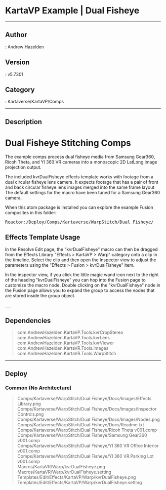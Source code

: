 # KartaVP Example | Dual Fisheye
___

## Author
 : Andrew Hazelden

## Version
 : v5.7301

## Category
 : Kartaverse/KartaVP/Comps
___

## Description
<h1>Dual Fisheye Stitching Comps</h1>

<p>The example comps process dual fisheye media from Samsung Gear360, Ricoh Theta, and YI 360 VR cameras into a monoscopic 2D LatLong image projection output.</p>

<p>The included kvrDualFisheye effects template works with footage from a dual circular fisheye lens camera. It expects footage that has a pair of front and back circular fisheye lens images merged into the same frame layout. The default settings for the macro have been tuned for a Samsung Gear360 camera.</p>

<p>When this atom package is installed you can explore the example Fusion composites in this folder:</p>
<pre><a href="file://Reactor:/Deploy/Comps/Kartaverse/WarpStitch/Dual Fisheye/">Reactor:/Deploy/Comps/Kartaverse/WarpStitch/Dual Fisheye/</a></pre>

<h2>Effects Template Usage</h2>
<p>In the Resolve Edit page, the "kvrDualFisheye" macro can then be dragged from the Effects Library "Effects &gt; KartaVP &gt; Warp" category onto a clip in the timeline. Select the clip and then open the Inspector view to adjust the parameters using the "Effects &gt; Fusion &gt; kvrDualFisheye" item.</p>

<p>In the inspector view, if you click the little magic wand icon next to the right of the heading "kvrDualFisheye" you can hop into the Fusion page to customize the macro node. Double clicking on the "kvrDualFisheye" node in the Fusion page allows you to expand the group to access the nodes that are stored inside the group object.</p>
___

## Dependencies

> com.AndrewHazelden.KartaVP.Tools.kvrCropStereo  
> com.AndrewHazelden.KartaVP.Tools.kvrLens  
> com.AndrewHazelden.KartaVP.Tools.kvrViewer  
> com.AndrewHazelden.KartaVR.Tools.Images  
> com.AndrewHazelden.KartaVR.Tools.WarpStitch  

___

## Deploy

### Common (No Architecture)

> Comps/Kartaverse/WarpStitch/Dual Fisheye/Docs/Images/Effects Library.png  
> Comps/Kartaverse/WarpStitch/Dual Fisheye/Docs/Images/Inspector Controls.png  
> Comps/Kartaverse/WarpStitch/Dual Fisheye/Docs/Images/Nodes.png  
> Comps/Kartaverse/WarpStitch/Dual Fisheye/Docs/Readme.txt  
> Comps/Kartaverse/WarpStitch/Dual Fisheye/Ricoh Theta v001.comp  
> Comps/Kartaverse/WarpStitch/Dual Fisheye/Samsung Gear360 v001.comp  
> Comps/Kartaverse/WarpStitch/Dual Fisheye/YI 360 VR Office Interior v001.comp  
> Comps/Kartaverse/WarpStitch/Dual Fisheye/YI 360 VR Parking Lot v001.comp  
> Macros/KartaVR/Warp/kvrDualFisheye.png  
> Macros/KartaVR/Warp/kvrDualFisheye.setting  
> Templates/Edit/Effects/KartaVP/Warp/kvrDualFisheye.png  
> Templates/Edit/Effects/KartaVP/Warp/kvrDualFisheye.setting  
